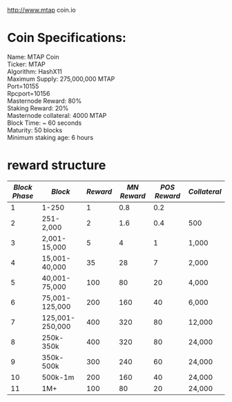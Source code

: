 

http://www.mtap coin.io


# Coin Specifications:
Name: MTAP Coin</br>
Ticker: MTAP</br>
Algorithm: HashX11</br>
Maximum Supply: 275,000,000 MTAP</br>
Port=10155</br>
Rpcport=10156</br>
Masternode Reward: 80%</br>
Staking Reward: 20%</br>
Masternode collateral:  4000 MTAP</br>
Block Time: ~ 60 seconds</br>
Maturity: 50 blocks</br>
Minimum staking age: 6 hours</br>

# reward structure
|***Block Phase*** |***Block***         | ***Reward*** | ***MN Reward*** | ***POS Reward*** | ***Collateral*** |
|------------------|--------------------|--------------|-----------------|------------------|------------------|
| 1                | 1-250              | 1            | 0.8             | 0.2              |                  |           -    
| 2                | 251-2,000          | 2            | 1.6             | 0.4              | 500              |
| 3                | 2,001-15,000       | 5            | 4               | 1                | 1,000            |
| 4                | 15,001-40,000      | 35           | 28              | 7                | 2,000            |
| 5                | 40,001-75,000      | 100          | 80              | 20               | 4,000            |
| 6                | 75,001-125,000     | 200          | 160             | 40               | 6,000            |
| 7                | 125,001-250,000    | 400          | 320             | 80               | 12,000           |
| 8                | 250k-350k          | 400          | 320             | 80               | 24,000           |
| 9                | 350k-500k          | 300          | 240             | 60               | 24,000           |
| 10                | 500k-1m            | 200          | 160             | 40               | 24,000           |
| 11               | 1M+                | 100          | 80              | 20               | 24,000           |
 

